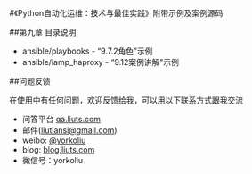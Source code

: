 #《Python自动化运维：技术与最佳实践》附带示例及案例源码

##第九章 目录说明
+ ansible/playbooks - “9.7.2角色”示例
+ ansible/lamp_haproxy - “9.12案例讲解"示例

##问题反馈

在使用中有任何问题，欢迎反馈给我，可以用以下联系方式跟我交流

* 问答平台 [qa.liuts.com](http://qa.liuts.com)
* 邮件(liutiansi@gmail.com)
* weibo: [@yorkoliu](http://weibo.com/u/1775431677)
* blog: [blog.liuts.com](http://blog.liuts.com)
* 微信号：yorkoliu